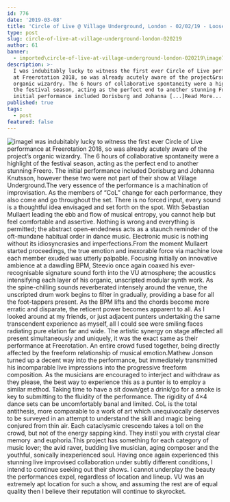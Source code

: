 ```yaml
---
id: 776
date: '2019-03-08'
title: 'Circle of Live @ Village Underground, London - 02/02/19 - Loose Lips'
type: post
slug: circle-of-live-at-village-underground-london-020219
author: 61
banner:
  - imported\circle-of-live-at-village-underground-london-020219\image776.jpeg
description: >-
  I was indubitably lucky to witness the first ever Circle of Live performance
  at Freerotation 2018, so was already acutely aware of the project&rsquo;s
  organic wizardry. The 6 hours of collaborative spontaneity were a highlight of
  the festival season, acting as the perfect end to another stunning Freero. The
  initial performance included Dorisburg and Johanna [...]Read More...
published: true
tags:
  - post
featured: false
---
```

![image](../imported\circle-of-live-at-village-underground-london-020219\image776.jpeg)I was indubitably lucky to witness the first ever Circle of Live performance at Freerotation 2018, so was already acutely aware of the project’s organic wizardry. The 6 hours of collaborative spontaneity were a highlight of the festival season, acting as the perfect end to another stunning Freero. The initial performance included Dorisburg and Johanna Knutsson, however these two were not part of their show at Village Underground.The very essence of the performance is a machination of improvisation. As the members of “CoL” change for each performance, they also come and go throughout the set. There is no forced input, every sound is a thoughtful idea envisaged and set forth on the spot. With Sebastian Mullaert leading the ebb and flow of musical entropy, you cannot help but feel comfortable and assertive. Nothing is wrong and everything is permitted; the abstract open-endedness acts as a staunch reminder of the oft-mundane habitual order in dance music. Electronic music is nothing without its idiosyncrasies and imperfections.From the moment Mullaert started proceedings, the true emotion and inexorable force via machine love each member exuded was utterly palpable. Focusing initially on innovative ambience at a dawdling BPM, Steevio once again coaxed his ever-recognisable signature sound forth into the VU atmosphere; the acoustics intensifying each layer of his organic, unscripted modular synth work. As the spine-chilling sounds reverberated intensely around the venue, the unscripted drum work begins to filter in gradually, providing a base for all the foot-tappers present. As the BPM lifts and the chords become more erratic and disparate, the reticent power becomes apparent to all. As I looked around at my friends, or just adjacent punters undertaking the same transcendent experience as myself, all I could see were smiling faces radiating pure elation far and wide. The artistic synergy on stage affected all present simultaneously and uniquely, it was the exact same as their performance at Freerotation. An entire crowd fused together, being directly affected by the freeform relationship of musical emotion.Mathew Jonson turned up a decent way into the performance, but immediately transmitted his incomparable live impressions into the progressive freeform composition. As the musicians are encouraged to interject and withdraw as they please, the best way to experience this as a punter is to employ a similar method. Taking time to have a sit down/get a drink/go for a smoke is key to submitting to the fluidity of the performance. The rigidity of 4×4 dance sets can be uncomfortably banal and limited. CoL is the total antithesis, more comparable to a work of art which unequivocally deserves to be surveyed in an attempt to understand the skill and magic being conjured from thin air. Each cataclysmic crescendo takes a toll on the crowd, but not of the energy sapping kind. They instil you with crystal clear memory  and euphoria.This project has something for each category of music lover; the avid raver, budding live musician, aging composer and the youthful, sonically inexperienced soul. Having once again experienced this stunning live improvised collaboration under subtly different conditions, I intend to continue seeking out their shows. I cannot underplay the beauty the performances expel, regardless of location and lineup. VU was an extremely apt location for such a show, and assuming the rest are of equal quality then I believe their reputation will continue to skyrocket.